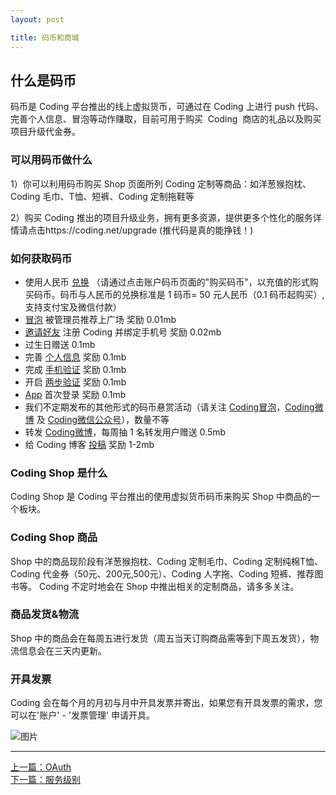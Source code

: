 ```yaml
---
layout: post

title: 码币和商城
---
```


## 什么是码币

码币是 Coding 平台推出的线上虚拟货币，可通过在 Coding 上进行 push 代码、完善个人信息、冒泡等动作赚取，目前可用于购买  Coding  商店的礼品以及购买项目升级代金券。

### 可以用码币做什么

1）你可以利用码币购买 Shop 页面所列 Coding 定制等商品：如洋葱猴抱枕、Coding 毛巾、T恤、短裤、Coding 定制拖鞋等

2）购买 Coding 推出的项目升级业务，拥有更多资源，提供更多个性化的服务详情请点击https://coding.net/upgrade
(推代码是真的能挣钱！)

### 如何获取码币

- 使用人民币 [兑换](https://coding.net/user/account/credit) （请通过点击账户码币页面的"购买码币"，以充值的形式购买码币。码币与人民币的兑换标准是 1 码币= 50 元人民币（0.1 码币起购买）,支持支付宝及微信付款）
- [冒泡](https://coding.net/pp) 被管理员推荐上广场 奖励 0.01mb
- [邀请好友](https://coding.net/user/relationship/friends) 注册 Coding 并绑定手机号 奖励 0.02mb
- 过生日赠送 0.1mb
- 完善 [个人信息](https://coding.net/user/account/setting/basic) 奖励 0.1mb
- 完成 [手机验证](https://coding.net/user/account/setting/basic) 奖励 0.1mb
- 开启 [两步验证](https://coding.net/help/doc/account/2fa.html) 奖励 0.1mb
- [App](https://coding.net/app)  首次登录 奖励 0.1mb
- 我们不定期发布的其他形式的码币悬赏活动（请关注 [Coding冒泡](https://coding.net/u/coding/bubble)，[Coding微博](http://weibo.com/clouddevelopment) 及 [Coding微信公众号](https://coding.net/static/fcdf6ecd90f6022d143a5e06fbe391b8.jpg)），数量不等
- 转发 [Coding微博](http://weibo.com/clouddevelopment)，每周抽 1 名转发用户赠送 0.5mb
- 给 Coding 博客 [投稿](https://coding.net/u/coding/p/Blog/git)  奖励 1-2mb

### Coding Shop 是什么

Coding Shop 是 Coding 平台推出的使用虚拟货币码币来购买 Shop 中商品的一个板块。

### Coding Shop 商品

Shop 中的商品现阶段有洋葱猴抱枕、Coding 定制毛巾、Coding 定制纯棉T恤、Coding 代金券（50元、200元,500元）、Coding 人字拖、Coding 短裤、推荐图书等。
Coding 不定时地会在 Shop 中推出相关的定制商品，请多多关注。

### 商品发货&物流

Shop 中的商品会在每周五进行发货（周五当天订购商品需等到下周五发货），物流信息会在三天内更新。

### 开具发票

Coding 会在每个月的月初与月中开具发票并寄出，如果您有开具发票的需求，您可以在'账户' - '发票管理' 申请开具。

 ![图片](https://dn-coding-net-production-pp.qbox.me/fc711403-176a-444e-8894-9e4b3db98f60.png) 

---



  <div class="footer-nav">
  <div class="left-nav"><i class="fa fa-angle-left"></i><a href="/help/doc/account/oauth.html">上一篇：OAuth</a></div>
  <div class="right-nav"><a href="/help/doc/account/service-level.html">下一篇：服务级别</a><i class="fa fa-angle-right"></i></div>
  </div>
